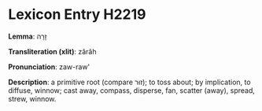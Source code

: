 # Lexicon Entry H2219

**Lemma**: זָרָה

**Transliteration (xlit)**: zârâh

**Pronunciation**: zaw-raw'

**Description**:
a primitive root (compare זוּר); to toss about; by implication, to diffuse, winnow; cast away, compass, disperse, fan, scatter (away), spread, strew, winnow.
